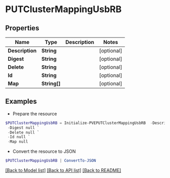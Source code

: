 # PUTClusterMappingUsbRB
## Properties

Name | Type | Description | Notes
------------ | ------------- | ------------- | -------------
**Description** | **String** |  | [optional] 
**Digest** | **String** |  | [optional] 
**Delete** | **String** |  | [optional] 
**Id** | **String** |  | [optional] 
**Map** | **String[]** |  | [optional] 

## Examples

- Prepare the resource
```powershell
$PUTClusterMappingUsbRB = Initialize-PVEPUTClusterMappingUsbRB  -Description null `
 -Digest null `
 -Delete null `
 -Id null `
 -Map null
```

- Convert the resource to JSON
```powershell
$PUTClusterMappingUsbRB | ConvertTo-JSON
```

[[Back to Model list]](../README.md#documentation-for-models) [[Back to API list]](../README.md#documentation-for-api-endpoints) [[Back to README]](../README.md)

